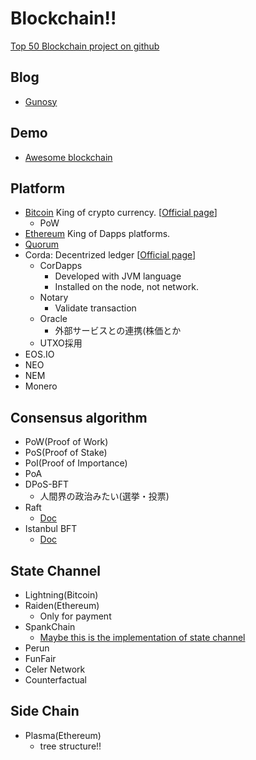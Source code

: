# Blockchain!!

[Top 50 Blockchain project on github](https://medium.com/solidity-weekly/top-50-blockchain-projects-with-the-most-developer-activity-on-github-aa714404a757)

## Blog
- [Gunosy](https://blockchain.gunosy.io/)

## Demo
- [Awesome blockchain](https://anders.com/blockchain/)

## Platform
- [Bitcoin](./bitcoin/README.md) King of crypto currency. [[Official page](https://bitcoin.org/)]
  - PoW
- [Ethereum](./ethereum/README.md) King of Dapps platforms.
- [Quorum](./quorum/README.md)
- Corda: Decentrized ledger [[Official page](https://www.corda.net/)]
  - CorDapps
    - Developed with JVM language
    - Installed on the node, not network.
  - Notary
    - Validate transaction
  - Oracle
    - 外部サービスとの連携(株価とか
  - UTXO採用
- EOS.IO
- NEO
- NEM
- Monero

## Consensus algorithm
- PoW(Proof of Work)
- PoS(Proof of Stake)
- PoI(Proof of Importance)
- PoA
- DPoS-BFT
  - 人間界の政治みたい(選挙・投票)
- Raft
  - [Doc](https://github.com/jpmorganchase/quorum/blob/master/docs/Consensus/raft.md)
- Istanbul BFT
  - [Doc](https://github.com/ethereum/EIPs/issues/650)

## State Channel
- Lightning(Bitcoin)
- Raiden(Ethereum)
  - Only for payment
- SpankChain
  - [Maybe this is the implementation of state channel](https://github.com/SpankChain/virtual-channels/blob/master/contracts/LedgerChannel.sol)
- Perun
- FunFair
- Celer Network
- Counterfactual
## Side Chain
- Plasma(Ethereum)
  - tree structure!!
